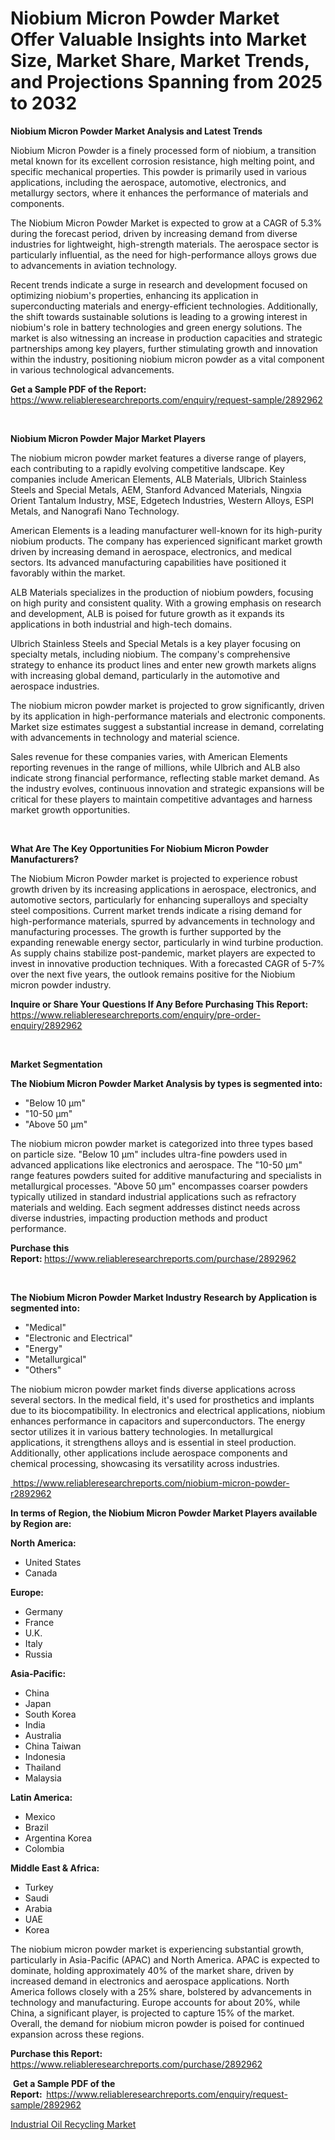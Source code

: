 <p><h1>Niobium Micron Powder Market Offer Valuable Insights into Market Size, Market Share, Market Trends, and Projections Spanning from 2025 to 2032</h1></p><p><strong>Niobium Micron Powder Market Analysis and Latest Trends</strong></p>
<p><p>Niobium Micron Powder is a finely processed form of niobium, a transition metal known for its excellent corrosion resistance, high melting point, and specific mechanical properties. This powder is primarily used in various applications, including the aerospace, automotive, electronics, and metallurgy sectors, where it enhances the performance of materials and components. </p><p>The Niobium Micron Powder Market is expected to grow at a CAGR of 5.3% during the forecast period, driven by increasing demand from diverse industries for lightweight, high-strength materials. The aerospace sector is particularly influential, as the need for high-performance alloys grows due to advancements in aviation technology. </p><p>Recent trends indicate a surge in research and development focused on optimizing niobium's properties, enhancing its application in superconducting materials and energy-efficient technologies. Additionally, the shift towards sustainable solutions is leading to a growing interest in niobium's role in battery technologies and green energy solutions. The market is also witnessing an increase in production capacities and strategic partnerships among key players, further stimulating growth and innovation within the industry, positioning niobium micron powder as a vital component in various technological advancements.</p></p>
<p><strong>Get a Sample PDF of the Report:&nbsp;</strong> <a href="https://www.reliableresearchreports.com/enquiry/request-sample/2892962?utm_campaign=2487&utm_medium=2&utm_source=Github&utm_content=ia&utm_term=15032025&utm_id=niobium-micron-powder">https://www.reliableresearchreports.com/enquiry/request-sample/2892962</a></p>
<p>&nbsp;</p>
<p><strong>Niobium Micron Powder Major Market Players</strong></p>
<p><p>The niobium micron powder market features a diverse range of players, each contributing to a rapidly evolving competitive landscape. Key companies include American Elements, ALB Materials, Ulbrich Stainless Steels and Special Metals, AEM, Stanford Advanced Materials, Ningxia Orient Tantalum Industry, MSE, Edgetech Industries, Western Alloys, ESPI Metals, and Nanografi Nano Technology.</p><p>American Elements is a leading manufacturer well-known for its high-purity niobium products. The company has experienced significant market growth driven by increasing demand in aerospace, electronics, and medical sectors. Its advanced manufacturing capabilities have positioned it favorably within the market.</p><p>ALB Materials specializes in the production of niobium powders, focusing on high purity and consistent quality. With a growing emphasis on research and development, ALB is poised for future growth as it expands its applications in both industrial and high-tech domains.</p><p>Ulbrich Stainless Steels and Special Metals is a key player focusing on specialty metals, including niobium. The company's comprehensive strategy to enhance its product lines and enter new growth markets aligns with increasing global demand, particularly in the automotive and aerospace industries.</p><p>The niobium micron powder market is projected to grow significantly, driven by its application in high-performance materials and electronic components. Market size estimates suggest a substantial increase in demand, correlating with advancements in technology and material science.</p><p>Sales revenue for these companies varies, with American Elements reporting revenues in the range of millions, while Ulbrich and ALB also indicate strong financial performance, reflecting stable market demand. As the industry evolves, continuous innovation and strategic expansions will be critical for these players to maintain competitive advantages and harness market growth opportunities.</p></p>
<p>&nbsp;</p>
<p><strong>What Are The Key Opportunities For Niobium Micron Powder Manufacturers?</strong></p>
<p><p>The Niobium Micron Powder market is projected to experience robust growth driven by its increasing applications in aerospace, electronics, and automotive sectors, particularly for enhancing superalloys and specialty steel compositions. Current market trends indicate a rising demand for high-performance materials, spurred by advancements in technology and manufacturing processes. The growth is further supported by the expanding renewable energy sector, particularly in wind turbine production. As supply chains stabilize post-pandemic, market players are expected to invest in innovative production techniques. With a forecasted CAGR of 5-7% over the next five years, the outlook remains positive for the Niobium micron powder industry.</p></p>
<p><strong>Inquire or Share Your Questions If Any Before Purchasing This Report:</strong> <a href="https://www.reliableresearchreports.com/enquiry/pre-order-enquiry/2892962?utm_campaign=2487&utm_medium=2&utm_source=Github&utm_content=ia&utm_term=15032025&utm_id=niobium-micron-powder">https://www.reliableresearchreports.com/enquiry/pre-order-enquiry/2892962</a></p>
<p>&nbsp;</p>
<p><strong>Market Segmentation</strong></p>
<p><strong>The Niobium Micron Powder Market Analysis by types is segmented into:</strong></p>
<p><ul><li>"Below 10 µm"</li><li>"10-50 µm"</li><li>"Above 50 µm"</li></ul></p>
<p><p>The niobium micron powder market is categorized into three types based on particle size. "Below 10 µm" includes ultra-fine powders used in advanced applications like electronics and aerospace. The "10-50 µm" range features powders suited for additive manufacturing and specialists in metallurgical processes. "Above 50 µm" encompasses coarser powders typically utilized in standard industrial applications such as refractory materials and welding. Each segment addresses distinct needs across diverse industries, impacting production methods and product performance.</p></p>
<p><strong>Purchase this Report:&nbsp;</strong><a href="https://www.reliableresearchreports.com/purchase/2892962?utm_campaign=2487&utm_medium=2&utm_source=Github&utm_content=ia&utm_term=15032025&utm_id=niobium-micron-powder">https://www.reliableresearchreports.com/purchase/2892962</a></p>
<p>&nbsp;</p>
<p><strong>The Niobium Micron Powder Market Industry Research by Application is segmented into:</strong></p>
<p><ul><li>"Medical"</li><li>"Electronic and Electrical"</li><li>"Energy"</li><li>"Metallurgical"</li><li>"Others"</li></ul></p>
<p><p>The niobium micron powder market finds diverse applications across several sectors. In the medical field, it's used for prosthetics and implants due to its biocompatibility. In electronics and electrical applications, niobium enhances performance in capacitors and superconductors. The energy sector utilizes it in various battery technologies. In metallurgical applications, it strengthens alloys and is essential in steel production. Additionally, other applications include aerospace components and chemical processing, showcasing its versatility across industries.</p></p>
<p><a href="https://www.reliableresearchreports.com/niobium-micron-powder-r2892962?utm_campaign=2487&utm_medium=2&utm_source=Github&utm_content=ia&utm_term=15032025&utm_id=niobium-micron-powder">&nbsp;https://www.reliableresearchreports.com/niobium-micron-powder-r2892962</a></p>
<p><strong>In terms of Region, the Niobium Micron Powder Market Players available by Region are:</strong></p>
<p>
    <p> <strong> North America: </strong>
        <ul>
            <li>United States</li>
            <li>Canada</li>
        </ul>
        </p> 
    <p> <strong> Europe: </strong>
        <ul>
            <li>Germany</li>
            <li>France</li>
            <li>U.K.</li>
            <li>Italy</li>
            <li>Russia</li>
        </ul>
        </p> 
    <p> <strong> Asia-Pacific: </strong>
        <ul>
            <li>China</li>
            <li>Japan</li>
            <li>South Korea</li>
            <li>India</li>
            <li>Australia</li>
            <li>China Taiwan</li>
            <li>Indonesia</li>
            <li>Thailand</li>
            <li>Malaysia</li>
        </ul>
        </p> 
    <p> <strong> Latin America: </strong>
        <ul>
            <li>Mexico</li>
            <li>Brazil</li>
            <li>Argentina Korea</li>
            <li>Colombia</li>
        </ul>
        </p> 
    <p> <strong> Middle East & Africa: </strong>
        <ul>
            <li>Turkey</li>
            <li>Saudi</li>
            <li>Arabia</li>
            <li>UAE</li>
            <li>Korea</li>
        </ul>
    </p>
    </p>
<p><p>The niobium micron powder market is experiencing substantial growth, particularly in Asia-Pacific (APAC) and North America. APAC is expected to dominate, holding approximately 40% of the market share, driven by increased demand in electronics and aerospace applications. North America follows closely with a 25% share, bolstered by advancements in technology and manufacturing. Europe accounts for about 20%, while China, a significant player, is projected to capture 15% of the market. Overall, the demand for niobium micron powder is poised for continued expansion across these regions.</p></p>
<p><strong>Purchase this Report: </strong><a href="https://www.reliableresearchreports.com/purchase/2892962?utm_campaign=2487&utm_medium=2&utm_source=Github&utm_content=ia&utm_term=15032025&utm_id=niobium-micron-powder">https://www.reliableresearchreports.com/purchase/2892962</a></p>
<p>&nbsp;<strong>Get a Sample PDF of the Report:&nbsp;&nbsp;</strong><a href="https://www.reliableresearchreports.com/enquiry/request-sample/2892962?utm_campaign=2487&utm_medium=2&utm_source=Github&utm_content=ia&utm_term=15032025&utm_id=niobium-micron-powder">https://www.reliableresearchreports.com/enquiry/request-sample/2892962</a></p>
<p><strong></strong></p>
<p><p><a href="https://github.com/chungwimbu4/Market-Research-Report-List-1/blob/main/industrial-oil-recycling-market.md?utm_campaign=2487&utm_medium=2&utm_source=Github&utm_content=ia&utm_term=15032025&utm_id=niobium-micron-powder">Industrial Oil Recycling Market</a></p></p>